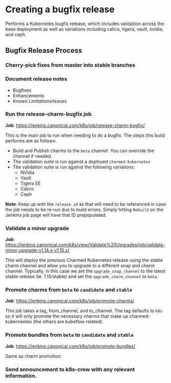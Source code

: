 # Creating a bugfix release

Performs a Kubernetes bugfix release, which includes validation across the base
deployment as well as variations including calico, tigera, vault, nvidia, and
ceph.


## Bugfix Release Process

### Cherry-pick fixes from master into stable branches
### Document release notes
- Bugfixes
- Enhancements
- Known Limitations/Issues

### Run the **release-charm-bugfix** job

**Job**: https://jenkins.canonical.com/k8s/job/release-charm-bugfix/

This is the main job to run when needing to do a bugfix. The steps this build performs are as follows:

- Build and Publish charms to the `beta` channel. You can override the channel if needed.
- The validation suite is run against a deployed `charmed-kubernetes`
- The validation suite is run against the following variations:
    - NVidia
    - Vault
    - Tigera EE
    - Calico
    - Ceph

**Note**: Keep up with the `release_id` as that will need to be referenced in
  case the job needs to be re-run due to build errors. Simply hitting `Rebuild`
  on the Jenkins job page will have that ID prepopulated.

### Validate a minor upgrade

**Job**: https://jenkins.canonical.com/k8s/view/Validate%20Upgrades/job/validate-minor-upgrade-v1.14.x-v1.15.x/

This will deploy the previous Charmed Kubernetes release using the stable charm
channel and allow you to upgrade to a different snap and charm channel.
Typically, in this case we set the `upgrade_snap_channel` to the latest stable
release (ie. 1.15/stable) and set the `upgrade_charm_channel` to `beta`.

### Promote charms from `beta` to `candidate` and `stable`

**Job**: https://jenkins.canonical.com/k8s/job/promote-charms/

This job takes a tag, from_channel, and to_channel. The tag defaults to `k8s` so
it will only promote the necessary charms that make up charmed-kuberneetes (the
others are kubeflow related).

### Promote bundles from `beta` to `candidate` and `stable`

**Job**: https://jenkins.canonical.com/k8s/job/promote-bundles/

Same as charm promotion.

### Send announcement to k8s-crew with any relevant information.


